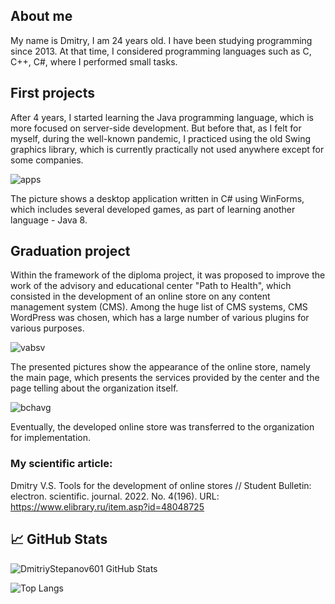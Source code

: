 ## About me

My name is Dmitry, I am 24 years old. I have been studying programming since 2013. At that time, I considered programming languages such as C, C++, C#, where I performed small tasks. 

## First projects

After 4 years, I started learning the Java programming language, which is more focused on server-side development. But before that, as I felt for myself, during the well-known pandemic, I practiced using the old Swing graphics library, which is currently practically not used anywhere except for some companies. 

![apps](https://user-images.githubusercontent.com/61186198/176729764-10be83f8-d931-4c07-8531-afb480418716.png)

The picture shows a desktop application written in C# using WinForms, which includes several developed games, as part of learning another language - Java 8.

## Graduation project

Within the framework of the diploma project, it was proposed to improve the work of the advisory and educational center "Path to Health", which consisted in the development of an online store on any content management system (CMS). Among the huge list of CMS systems, CMS WordPress was chosen, which has a large number of various plugins for various purposes.

![vabsv](https://user-images.githubusercontent.com/61186198/176727210-520efa95-9483-4030-ae75-28934483c923.png)

The presented pictures show the appearance of the online store, namely the main page, which presents the services provided by the center and the page telling about the organization itself.

![bchavg](https://user-images.githubusercontent.com/61186198/176727617-831d5bc7-ddbf-45ad-9160-f1db39daddfd.png)

Eventually, the developed online store was transferred to the organization for implementation.

### My scientific article: 
Dmitry V.S. Tools for the development of online stores // Student Bulletin: electron. scientific. journal. 2022. No. 4(196). 
URL: https://www.elibrary.ru/item.asp?id=48048725

## 📈 GitHub Stats

![DmitriyStepanov601 GitHub Stats](https://github-readme-stats.vercel.app/api?username=DmitriyStepanov601&count_private=true&hide=contribs&show_icons=true&theme=radical)

![Top Langs](https://github-readme-stats.vercel.app/api/top-langs/?username=DmitriyStepanov601&count_private=true&hide=tsql&langs_count=7&theme=radical&layout=compact)

